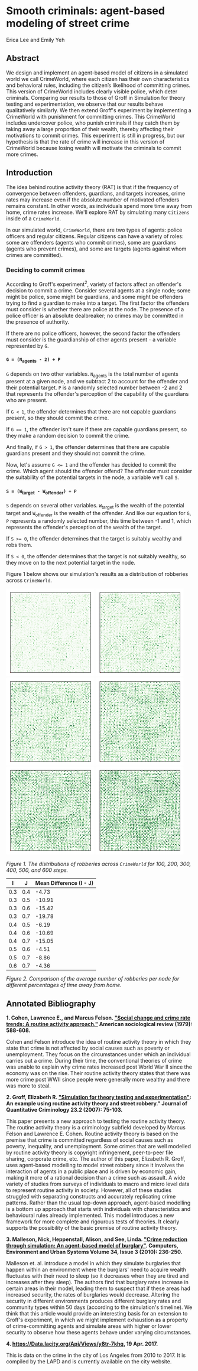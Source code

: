 # Smooth criminals: agent-based modeling of street crime

Erica Lee and Emily Yeh

## Abstract

We design and implement an agent-based model of citizens in a simulated world we call CrimeWorld, where each citizen has their own characteristics and behavioral rules, including the citizen’s likelihood of committing crimes. This version of CrimeWorld includes clearly visible police, which deter criminals. Comparing our results to those of Groff in Simulation for theory testing and experimentation, we observe that our results behave qualitatively similarly. We then extend Groff's experiment by implementing a CrimeWorld with punishment for committing crimes. This CrimeWorld includes undercover police, who punish criminals if they catch them by taking away a large proportion of their wealth, thereby affecting their motivations to commit crimes. This experiment is still in progress, but our hypothesis is that the rate of crime will increase in this version of CrimeWorld because losing wealth will motivate the criminals to commit more crimes.

## Introduction

The idea behind routine activity theory (RAT) is that if the frequency of convergence between offenders, guardians, and targets increases, crime rates may increase even if the absolute number of motivated offenders remains constant. In other words, as individuals spend more time away from home, crime rates increase. We'll explore RAT by simulating many `Citizens` inside of a `CrimeWorld`.

In our simulated world, `CrimeWorld`, there are two types of agents: police officers and regular citizens. Regular citizens can have a variety of roles: some are offenders (agents who commit crimes), some are guardians (agents who prevent crimes), and some are targets (agents against whom crimes are committed).

### Deciding to commit crimes

According to Groff's experiment<sup>2</sup>, variety of factors affect an offender's decision to commit a crime. Consider several agents at a single node; some might be police, some might be guardians, and some might be offenders trying to find a guardian to make into a target. The first factor the offenders must consider is whether there are police at the node. The presence of a police officer is an absolute dealbreaker; no crimes may be committed in the presence of authority.

If there are no police officers, however, the second factor the offenders must consider is the guardianship of other agents present - a variable represented by `G`.

#### `G = (N`<sub>agents</sub>` - 2) + P`

`G` depends on two other variables. `N`<sub>agents</sub> is the total number of agents present at a given node, and we subtract 2 to account for the offender and their potential target. `P` is a randomly selected number between -2 and 2 that represents the offender's perception of the capability of the guardians who are present.

If `G < 1`, the offender determines that there are not capable guardians present, so they should commit the crime.

If `G == 1`, the offender isn't sure if there are capable guardians present, so they make a random decision to commit the crime.

And finally, if `G > 1`, the offender determines that there are capable guardians present and they should not commit the crime.

Now, let's assume `G <= 1` and the offender has decided to commit the crime. Which agent should the offender offend? The offender must consider the suitability of the potential targets in the node, a variable we'll call `S`.

#### `S = (W`<sub>target</sub>` - W`<sub>offender</sub>`) + P`

`S` depends on several other variables. `W`<sub>target</sub> is the wealth of the potential target and `W`<sub>offender</sub> is the wealth of the offender. And like our equation for `G`, `P` represents a randomly selected number, this time between -1 and 1, which represents the offender's perception of the wealth of the target.

If `S >= 0`, the offender determines that the target is suitably wealthy and robs them.

If `S < 0`, the offender determines that the target is not suitably wealthy, so they move on to the next potential target in the node.

Figure 1 below shows our simulation's results as a distribution of robberies across `CrimeWorld`. 

![100 steps](https://github.com/ericasaywhat/SmoothCriminals/blob/master/reports/1000_100.png) ![200 steps](https://github.com/ericasaywhat/SmoothCriminals/blob/master/reports/1000_200.png) ![300 steps](https://github.com/ericasaywhat/SmoothCriminals/blob/master/reports/1000_300.png)
![400 steps](https://github.com/ericasaywhat/SmoothCriminals/blob/master/reports/1000_400.png) ![500 steps](https://github.com/ericasaywhat/SmoothCriminals/blob/master/reports/1000_500.png) ![600 steps](https://github.com/ericasaywhat/SmoothCriminals/blob/master/reports/1000_600.png)

*Figure 1. The distributions of robberies across `CrimeWorld` for 100, 200, 300, 400, 500, and 600 steps.*

| I   | J   | Mean Difference (I - J) |
| --- | --- | ---                     |
| 0.3 | 0.4 | -4.73                   |
| 0.3 | 0.5 | -10.91                  |
| 0.3 | 0.6 | -15.42                  |
| 0.3 | 0.7 | -19.78                  |
| 0.4 | 0.5 | -6.19                   |
| 0.4 | 0.6 | -10.69                  |
| 0.4 | 0.7 | -15.05                  |
| 0.5 | 0.6 | -4.51                   |
| 0.5 | 0.7 | -8.86                   |
| 0.6 | 0.7 | -4.36                   |

*Figure 2. Comparison of the average number of robberies per node for different percentages of time away from home.*

## Annotated Bibliography

**1. Cohen, Lawrence E., and Marcus Felson. ["Social change and crime rate trends: A routine activity approach."](http://www.jstor.org/stable/2094589) American sociological review (1979): 588-608.**

Cohen and Felson introduce the idea of routine activity theory in which they state that crime is not affected by social causes such as poverty or unemployment. They focus on the circumstances under which an individual carries out a crime. During their time, the conventional theories of crime was unable to explain why crime rates increased post World War II since the economy was on the rise. Their routine activity theory states that there was more crime post WWII since people were generally more wealthy and there was more to steal.

**2. Groff, Elizabeth R. ["Simulation for theory testing and experimentation"](https://link.springer.com/article/10.1007/s10940-006-9021-z): An example using routine activity theory and street robbery." Journal of Quantitative Criminology 23.2 (2007): 75-103.**

This paper presents a new approach to testing the routine activity theory. The routine activity theory is a criminology subfield developed by Marcus Felson and Lawrence E. Cohen. Routine activity theory is based on the premise that crime is committed regardless of social causes such as poverty, inequality, and unemployment. Some crimes that are well modelled by routine activity theory is copyright infringement, peer-to-peer file sharing, corporate crime, etc. The author of this paper, Elizabeth R. Groff, uses agent-based modelling to model street robbery since it involves the interaction of agents in a public place and is driven by economic gain, making it more of a rational decision than a crime such as assault. A wide variety of studies from surveys of individuals to macro and micro level data to represent routine activity in society. However, all of these studies struggled with separating constructs and accurately replicating crime patterns. Rather than the usual top-down approach, agent-based modelling is a bottom up approach that starts with individuals with characteristics and behavioural rules already implemented. This model introduces a new framework for more complete and rigourous tests of theories. It clearly supports the possibility of the basic premise of routine activity theory.

**3. Malleson, Nick, Heppenstall, Alison, and See, Linda. ["Crime reduction through simulation: An agent-based model of burglary"](http://www.sciencedirect.com/science/article/pii/S0198971509000787). Computers, Environment and Urban Systems Volume 34, Issue 3 (2010): 236-250.**

Malleson et. al. introduce a model in which they simulate burglaries that happen within an environment where the burglars' need to acquire wealth fluctuates with their need to sleep (so it decreases when they are tired and increases after they sleep). The authors find that burglary rates increase in certain areas in their model, leading them to suspect that if these areas had increased security, the rates of burglaries would decrease. Altering the security in different environments produces different burglary rates and community types within 50 days (according to the simulation's timeline). We think that this article would provide an interesting basis for an extension to Groff's experiment, in which we might implement exhaustion as a property of crime-committing agents and simulate areas with higher or lower security to observe how these agents behave under varying circumstances.

**4. https://Data.lacity.org/Api/Views/y8tr-7khq, 19 Apr. 2017.**

This is data on the crime in the city of Los Angeles from 2010 to 2017. It is compiled by the LAPD and is currently available on the city website.


